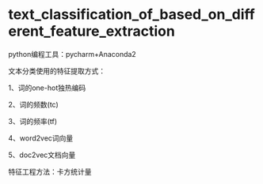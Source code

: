 # text_classification_of_based_on_different_feature_extraction
python编程工具：pycharm+Anaconda2

文本分类使用的特征提取方式：

1、词的one-hot独热编码

2、词的频数(tc)

3、词的频率(tf)

4、word2vec词向量

5、doc2vec文档向量

特征工程方法：卡方统计量

